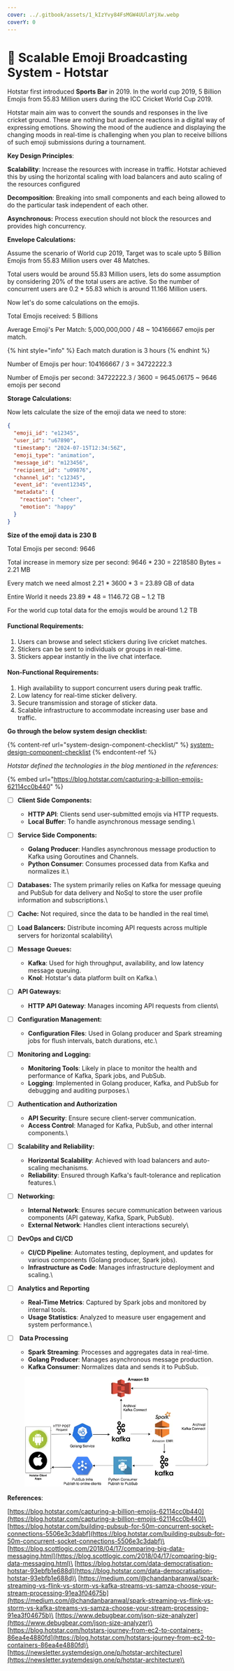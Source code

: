 ```yaml
---
cover: ../.gitbook/assets/1_kIzYvy84FsMGW4UUlaYjXw.webp
coverY: 0
---
```


# 🏏 Scalable Emoji Broadcasting System - Hotstar

Hotstar first introduced **Sports Bar** in 2019. In the world cup 2019, 5 Billion Emojis from 55.83 Million users during the ICC Cricket World Cup 2019.&#x20;

Hotstar main aim was to convert the sounds and responses in the live cricket ground. These are nothing but audience reactions in a digital way of expressing emotions. Showing the mood of the audience and displaying the changing moods in real-time is challenging when you plan to receive billions of such emoji submissions during a tournament.



**Key Design Principles**:&#x20;

**Scalability**: Increase the resources with increase in traffic. Hotstar achieved this by using the horizontal scaling with load balancers  and auto scaling of the resources configured

**Decomposition**: Breaking into small components and each being allowed to do the particular task independent of each other. &#x20;

**Asynchronous:** Process execution should not block the resources and provides high concurrency.&#x20;



**Envelope Calculations:**&#x20;

Assume the scenario of World cup 2019, Target was to scale upto 5 Billion Emojis from 55.83 Million users over 48 Matches.&#x20;

Total users would be around 55.83 Million users, lets do some assumption by considering 20% of the total users are active. So the number of concurrent users are 0.2 \* 55.83 which is around 11.166 Million users.

Now let's do some calculations on the emojis.&#x20;

Total Emojis received: 5 Billions

Average Emoji's Per Match: 5,000,000,000 / 48 \~ 104166667 emojis per match.

{% hint style="info" %}
Each match duration is 3 hours
{% endhint %}

Number of Emojis per hour:  104166667 / 3 = 34722222.3

Number of Emojis per second: 34722222.3 / 3600 = 9645.06175 \~ 9646 emojis per second



**Storage Calculations:**

Now lets calculate the size of the emoji data we need to store:&#x20;

```json
{
  "emoji_id": "e12345",
  "user_id": "u67890",
  "timestamp": "2024-07-15T12:34:56Z",
  "emoji_type": "animation",
  "message_id": "m123456",
  "recipient_id": "u09876",
  "channel_id": "c12345",
  "event_id": "event12345",
  "metadata": {
    "reaction": "cheer",
    "emotion": "happy"
  }
}

```

**Size of the emoji data is 230 B**

Total Emojis per second: 9646

Total increase in memory size per second: 9646 \* 230 = 2218580 Bytes = 2.21 MB

Every match we need almost 2.21 \* 3600 \* 3 = 23.89 GB of data

Entire World it needs 23.89 \* 48 = 1146.72 GB \~ 1.2 TB

For the world cup total data for the emojis would be around 1.2 TB

#### Functional Requirements:

1. Users can browse and select stickers during live cricket matches.
2. Stickers can be sent to individuals or groups in real-time.
3. Stickers appear instantly in the live chat interface.

#### Non-Functional Requirements:

1. High availability to support concurrent users during peak traffic.
2. Low latency for real-time sticker delivery.
3. Secure transmission and storage of sticker data.
4. Scalable infrastructure to accommodate increasing user base and traffic.

**Go through the below system design checklist:**

{% content-ref url="system-design-component-checklist/" %}
[system-design-component-checklist](system-design-component-checklist/)
{% endcontent-ref %}

_Hotstar defined the technologies in the blog mentioned in the references:_

{% embed url="https://blog.hotstar.com/capturing-a-billion-emojis-62114cc0b440" %}

* [ ] **Client Side Components:**
  * **HTTP API**: Clients send user-submitted emojis via HTTP requests.
  * **Local Buffer**: To handle asynchronous message sending.\

* [ ] **Service Side Components:**&#x20;
  * **Golang Producer**: Handles asynchronous message production to Kafka using Goroutines and Channels.
  * **Python Consumer**: Consumes processed data from Kafka and normalizes it.\

* [ ] **Databases:** The system primarily relies on Kafka for message queuing and PubSub for data delivery and NoSql to store the user profile information and subscriptions.\

* [ ] **Cache:** Not required, since the data to be handled in the real time\

* [ ] **Load Balancers:** Distribute incoming API requests across multiple servers for horizontal scalability\

* [ ] **Message Queues:**&#x20;
  * **Kafka**: Used for high throughput, availability, and low latency message queuing.
  * **Knol**: Hotstar's data platform built on Kafka.\

* [ ] **API Gateways:**&#x20;
  * **HTTP API Gateway**: Manages incoming API requests from clients\

* [ ] **Configuration Management:**
  * **Configuration Files**: Used in Golang producer and Spark streaming jobs for flush intervals, batch durations, etc.\

* [ ] **Monitoring and Logging:**
  * **Monitoring Tools**: Likely in place to monitor the health and performance of Kafka, Spark jobs, and PubSub.
  * **Logging**: Implemented in Golang producer, Kafka, and PubSub for debugging and auditing purposes.\

* [ ] **Authentication and Authorization**
  * **API Security**: Ensure secure client-server communication.
  * **Access Control**: Managed for Kafka, PubSub, and other internal components.\

* [ ] **Scalability and Reliability:**
  * **Horizontal Scalability**: Achieved with load balancers and auto-scaling mechanisms.
  * **Reliability**: Ensured through Kafka's fault-tolerance and replication features.\

* [ ] **Networking:**
  * **Internal Network**: Ensures secure communication between various components (API gateway, Kafka, Spark, PubSub).
  * **External Network**: Handles client interactions securely\

* [ ] **DevOps and CI/CD**
  * **CI/CD Pipeline**: Automates testing, deployment, and updates for various components (Golang producer, Spark jobs).
  * **Infrastructure as Code**: Manages infrastructure deployment and scaling.\

* [ ] **Analytics and Reporting**
  * **Real-Time Metrics**: Captured by Spark jobs and monitored by internal tools.
  * **Usage Statistics**: Analyzed to measure user engagement and system performance.\

* [ ] &#x20;**Data Processing**
  * **Spark Streaming**: Processes and aggregates data in real-time.
  * **Golang Producer**: Manages asynchronous message production.
  * **Kafka Consumer**: Normalizes data and sends it to PubSub.

<figure><img src="../.gitbook/assets/image (149).png" alt=""><figcaption></figcaption></figure>

**References**:&#x20;

[https://blog.hotstar.com/capturing-a-billion-emojis-62114cc0b440](https://blog.hotstar.com/capturing-a-billion-emojis-62114cc0b440)\
[https://blog.hotstar.com/building-pubsub-for-50m-concurrent-socket-connections-5506e3c3dabf](https://blog.hotstar.com/building-pubsub-for-50m-concurrent-socket-connections-5506e3c3dabf)\
[https://blog.scottlogic.com/2018/04/17/comparing-big-data-messaging.html](https://blog.scottlogic.com/2018/04/17/comparing-big-data-messaging.html)\
[https://blog.hotstar.com/data-democratisation-hotstar-93ebfb1e688d](https://blog.hotstar.com/data-democratisation-hotstar-93ebfb1e688d)\
[https://medium.com/@chandanbaranwal/spark-streaming-vs-flink-vs-storm-vs-kafka-streams-vs-samza-choose-your-stream-processing-91ea3f04675b](https://medium.com/@chandanbaranwal/spark-streaming-vs-flink-vs-storm-vs-kafka-streams-vs-samza-choose-your-stream-processing-91ea3f04675b)\
[https://www.debugbear.com/json-size-analyzer](https://www.debugbear.com/json-size-analyzer)\
[https://blog.hotstar.com/hotstars-journey-from-ec2-to-containers-86ea4e4880fd](https://blog.hotstar.com/hotstars-journey-from-ec2-to-containers-86ea4e4880fd)\
[https://newsletter.systemdesign.one/p/hotstar-architecture](https://newsletter.systemdesign.one/p/hotstar-architecture)\
